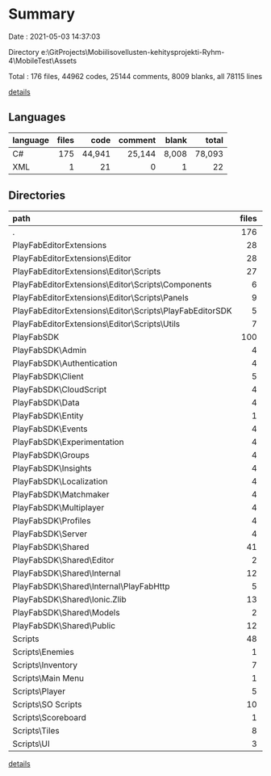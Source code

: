 # Summary

Date : 2021-05-03 14:37:03

Directory e:\GitProjects\Mobiilisovellusten-kehitysprojekti-Ryhm-4\MobileTest\Assets

Total : 176 files,  44962 codes, 25144 comments, 8009 blanks, all 78115 lines

[details](details.md)

## Languages
| language | files | code | comment | blank | total |
| :--- | ---: | ---: | ---: | ---: | ---: |
| C# | 175 | 44,941 | 25,144 | 8,008 | 78,093 |
| XML | 1 | 21 | 0 | 1 | 22 |

## Directories
| path | files | code | comment | blank | total |
| :--- | ---: | ---: | ---: | ---: | ---: |
| . | 176 | 44,962 | 25,144 | 8,009 | 78,115 |
| PlayFabEditorExtensions | 28 | 5,578 | 385 | 820 | 6,783 |
| PlayFabEditorExtensions\Editor | 28 | 5,578 | 385 | 820 | 6,783 |
| PlayFabEditorExtensions\Editor\Scripts | 27 | 5,219 | 371 | 759 | 6,349 |
| PlayFabEditorExtensions\Editor\Scripts\Components | 6 | 574 | 13 | 88 | 675 |
| PlayFabEditorExtensions\Editor\Scripts\Panels | 9 | 1,532 | 36 | 262 | 1,830 |
| PlayFabEditorExtensions\Editor\Scripts\PlayFabEditorSDK | 5 | 2,346 | 281 | 289 | 2,916 |
| PlayFabEditorExtensions\Editor\Scripts\Utils | 7 | 767 | 41 | 120 | 928 |
| PlayFabSDK | 100 | 37,095 | 24,043 | 6,481 | 67,619 |
| PlayFabSDK\Admin | 4 | 5,773 | 3,967 | 830 | 10,570 |
| PlayFabSDK\Authentication | 4 | 205 | 108 | 39 | 352 |
| PlayFabSDK\Client | 5 | 6,168 | 5,372 | 1,108 | 12,648 |
| PlayFabSDK\CloudScript | 4 | 880 | 542 | 113 | 1,535 |
| PlayFabSDK\Data | 4 | 338 | 294 | 70 | 702 |
| PlayFabSDK\Entity | 1 | 149 | 57 | 41 | 247 |
| PlayFabSDK\Events | 4 | 138 | 84 | 33 | 255 |
| PlayFabSDK\Experimentation | 4 | 539 | 472 | 107 | 1,118 |
| PlayFabSDK\Groups | 4 | 820 | 759 | 170 | 1,749 |
| PlayFabSDK\Insights | 4 | 257 | 192 | 56 | 505 |
| PlayFabSDK\Localization | 4 | 103 | 32 | 27 | 162 |
| PlayFabSDK\Matchmaker | 4 | 256 | 214 | 52 | 522 |
| PlayFabSDK\Multiplayer | 4 | 2,546 | 2,577 | 460 | 5,583 |
| PlayFabSDK\Profiles | 4 | 359 | 321 | 73 | 753 |
| PlayFabSDK\Server | 4 | 5,582 | 4,233 | 882 | 10,697 |
| PlayFabSDK\Shared | 41 | 12,961 | 4,819 | 2,419 | 20,199 |
| PlayFabSDK\Shared\Editor | 2 | 40 | 0 | 9 | 49 |
| PlayFabSDK\Shared\Internal | 12 | 4,035 | 420 | 419 | 4,874 |
| PlayFabSDK\Shared\Internal\PlayFabHttp | 5 | 1,376 | 106 | 168 | 1,650 |
| PlayFabSDK\Shared\Ionic.Zlib | 13 | 5,728 | 4,260 | 1,279 | 11,267 |
| PlayFabSDK\Shared\Models | 2 | 69 | 0 | 15 | 84 |
| PlayFabSDK\Shared\Public | 12 | 3,089 | 139 | 697 | 3,925 |
| Scripts | 48 | 2,289 | 716 | 708 | 3,713 |
| Scripts\Enemies | 1 | 39 | 7 | 10 | 56 |
| Scripts\Inventory | 7 | 346 | 26 | 106 | 478 |
| Scripts\Main Menu | 1 | 14 | 0 | 5 | 19 |
| Scripts\Player | 5 | 257 | 44 | 76 | 377 |
| Scripts\SO Scripts | 10 | 354 | 110 | 102 | 566 |
| Scripts\Scoreboard | 1 | 86 | 0 | 11 | 97 |
| Scripts\Tiles | 8 | 791 | 463 | 282 | 1,536 |
| Scripts\UI | 3 | 152 | 16 | 42 | 210 |

[details](details.md)